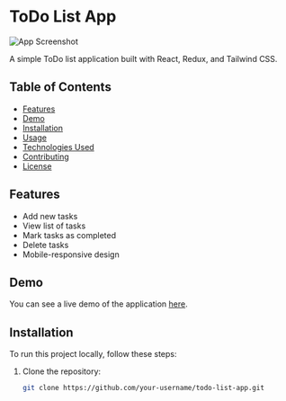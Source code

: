 # ToDo List App

![App Screenshot](screenshot.png)

A simple ToDo list application built with React, Redux, and Tailwind CSS.

## Table of Contents

- [Features](#features)
- [Demo](#demo)
- [Installation](#installation)
- [Usage](#usage)
- [Technologies Used](#technologies-used)
- [Contributing](#contributing)
- [License](#license)

## Features

- Add new tasks
- View list of tasks
- Mark tasks as completed
- Delete tasks
- Mobile-responsive design

## Demo

You can see a live demo of the application [here](https://example.com).

## Installation

To run this project locally, follow these steps:

1. Clone the repository:

   ```bash
   git clone https://github.com/your-username/todo-list-app.git
